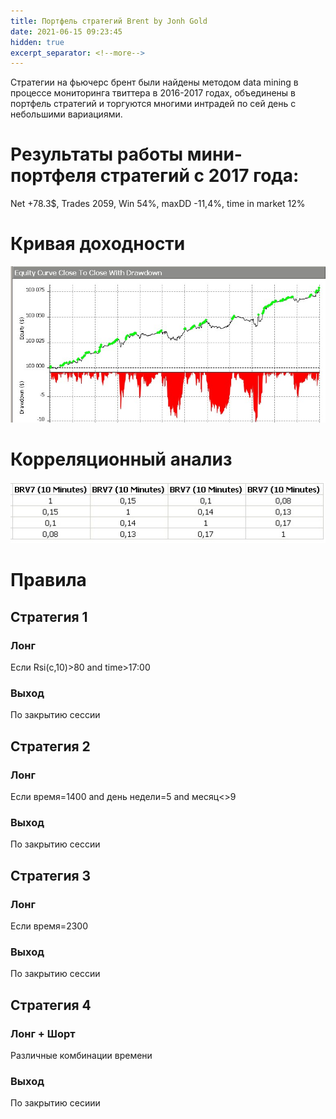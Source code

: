 ```yaml
---
title: Портфель стратегий Brent by Jonh Gold
date: 2021-06-15 09:23:45
hidden: true
excerpt_separator: <!--more-->
---
```


Стратегии на фьючерс брент были найдены методом data mining в процессе мониторинга твиттера в 2016-2017 годах,
объединены в портфель стратегий и торгуются многими интрадей по сей день с небольшими вариациями.
<!--more-->

# Результаты работы мини-портфеля стратегий с 2017 года:

Net +78.3$, Trades 2059, Win 54%, maxDD -11,4%, time in market 12%


# Кривая доходности
<img src="https://raw.githubusercontent.com/Ragve-hub/scribble/gh-pages/images/br_p_eq.jpg" alt="Фундаментальный анализ">

# Корреляционный анализ
<img src="https://raw.githubusercontent.com/Ragve-hub/scribble/gh-pages/images/br_p_c.jpg" alt="Фундаментальный анализ">

# Правила

## Стратегия 1

### Лонг
Если Rsi(c,10)>80 and time>17:00

### Выход
По закрытию сессии


## Cтратегия 2

### Лонг
Если время=1400 and день недели=5 and месяц<>9

### Выход
По закрытию сессии

## Стратегия 3

### Лонг
Если время=2300 

### Выход
По закрытию сессии

## Стратегия 4

### Лонг + Шорт
Различные комбинации времени

### Выход
По закрытию сесиии







